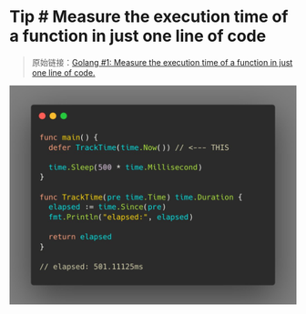 # Tip # Measure the execution time of a function in just one line of code

> 原始链接：[Golang #1: Measure the execution time of a function in just one line of code.](https://twitter.com/func25/status/1725431804667244715)

![](./images/001/001.jpeg)
